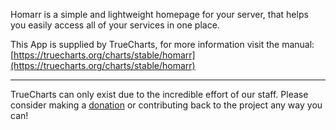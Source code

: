 Homarr is a simple and lightweight homepage for your server, that helps you easily access all of your services in one place.

This App is supplied by TrueCharts, for more information visit the manual: [https://truecharts.org/charts/stable/homarr](https://truecharts.org/charts/stable/homarr)

---

TrueCharts can only exist due to the incredible effort of our staff.
Please consider making a [donation](https://truecharts.org/about/sponsor) or contributing back to the project any way you can!
